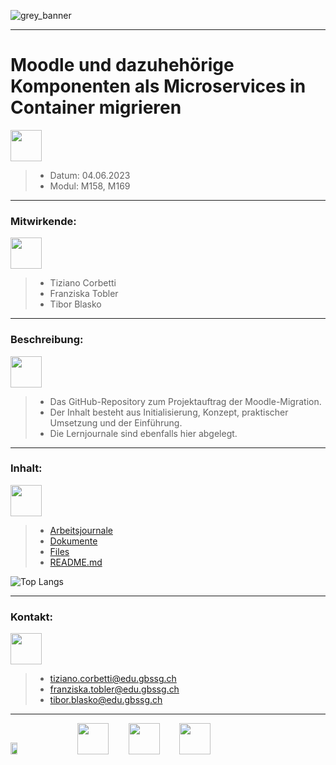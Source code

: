 ![grey_banner](https://github.com/EpicAlpaca55/Projekt_Docker/assets/98404509/cd24df1c-b07a-499e-96d8-9211d034a145)

---

# Moodle und dazuhehörige Komponenten als Microservices in Container migrieren

<img src="https://cdn-icons-png.flaticon.com/128/3715/3715109.png" style="width: 50px; height: 50px;">

> - Datum: 04.06.2023
> - Modul: M158, M169

---

### Mitwirkende:

<img src="https://cdn-icons-png.flaticon.com/128/5371/5371017.png" style="width: 50px; height: 50px;">

> - Tiziano Corbetti
> - Franziska Tobler
> - Tibor Blasko

---

### Beschreibung:

<img src="https://cdn-icons-png.flaticon.com/128/7032/7032407.png" style="width: 50px; height: 50px;">

> - Das GitHub-Repository zum Projektauftrag der Moodle-Migration.
> - Der Inhalt besteht aus Initialisierung, Konzept, praktischer Umsetzung und der Einführung.
> - Die Lernjournale sind ebenfalls hier abgelegt.

---

### Inhalt:</br>

<img src="https://cdn-icons-png.flaticon.com/128/8164/8164154.png" style="width: 50px; height: 50px;">

> - [Arbeitsjournale](/Arbeitsjournale)
> - [Dokumente](/Dokumente)
> - [Files](/Files)
> - [README.md](/README.md)
> 
![Top Langs](https://github-readme-stats.vercel.app/api/top-langs/?username=EpicAlpaca55&exclude_repo=GBS_Aufgaben,M169,MiniProjekt-Docker,m169p2&theme=transparent)

---

### Kontakt:
<img src="https://cdn-icons-png.flaticon.com/128/732/732223.png" style="width: 50px; height: 50px;">

> - tiziano.corbetti@edu.gbssg.ch
> - franziska.tobler@edu.gbssg.ch
> - tibor.blasko@edu.gbssg.ch

---

<img src="https://upload.wikimedia.org/wikipedia/commons/thumb/c/c6/Moodle-logo.svg/2560px-Moodle-logo.svg.png" width="15%" height="7%">&nbsp;&nbsp;&nbsp;&nbsp;&nbsp;&nbsp;&nbsp;&nbsp;<img src="https://cdn-icons-png.flaticon.com/128/5969/5969059.png" style="width: 50px; height: 50px;">&nbsp;&nbsp;&nbsp;&nbsp;&nbsp;&nbsp;&nbsp;&nbsp;<img src="https://cdn-icons-png.flaticon.com/128/5968/5968313.png" style="width: 50px; height: 50px;">&nbsp;&nbsp;&nbsp;&nbsp;&nbsp;&nbsp;&nbsp;&nbsp;<img src="https://cdn-icons-png.flaticon.com/128/888/888879.png" style="width: 50px; height: 50px;">
